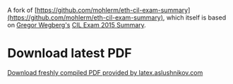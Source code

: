 A fork of [https://github.com/mohlerm/eth-cil-exam-summary](https://github.com/mohlerm/eth-cil-exam-summary), which itself is based on [Gregor Wegberg's](https://github.com/groggi) [CIL Exam 2015 Summary](https://github.com/groggi/eth-cil-exam-summary).

# Download latest PDF
[Download freshly compiled PDF provided by latex.aslushnikov.com](http://latex.aslushnikov.com/compile?git=https://github.com/taivop/eth-cil-exam-summary&target=main.tex)
